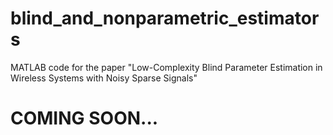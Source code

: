 # blind_and_nonparametric_estimators
MATLAB code for the paper "Low-Complexity Blind Parameter Estimation in Wireless Systems with Noisy Sparse Signals"


# COMING SOON...
